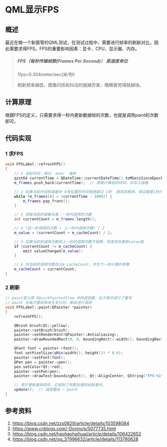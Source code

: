 # QML显示FPS     

## 概述  

最近在做一个新窗管的QML测试，在测试过程中，需要进行帧率的刷新对比，因此需要求得FPS。FPS的重要影响因素：显卡、CPU、显示器、内存。

> ##### FPS（每秒传输帧数(Frames Per Second)） 是速度单位
>
> 1fps=0.304meter/sec(米/秒)
>
> 刷新频率越低，图像闪烁和抖动的就越厉害，眼睛疲劳得就越快。

## 计算原理  

根据FPS的定义，只需要求得一秒内更新数据帧的次数，也就是调用paint的次数即可。

## 代码实现    

### 1 求FPS 

```C++
void FPSLabel::refreshFPS()
{
    // 1 当前时间：单位  msec  毫秒
    qint64 currentTime = QDateTime::currentDateTime().toMSecsSinceEpoch();
    m_frames.push_back(currentTime);  // 获取计算机的时间，并存入容器

    // 2 如果当前时间和容器中 0号位置的时间相差超过 1秒  就将其移除，保证都是1秒内的时间
    while (m_frames[0] < (currentTime - 1000)) {
        m_frames.pop_front();
    }

    // 3 获取当前的容器长度：一秒内调用的次数
    int currentCount = m_frames.length();

    // 4 (这一秒调用的次数 + 上一秒内调用次数) / 2
    m_value = (currentCount + m_cacheCount) / 2;

    // 5 如果当前的调用次数和上一秒的调用次数不相等，则发信号更新value值
    if (currentCount != m_cacheCount) {
        emit valueChanged(m_value);
    }

    // 6 将当前的调用次数存入m_cacheCount，作为下一秒计算的参数
    m_cacheCount = currentCount;
}
```

### 2 刷新  

```C++
// paint是父类 QQuickPaintedItem 中的虚函数，在子类中进行了重写
// paint 在每次重绘和发生变化时，都会进行调用
void FPSLabel::paint(QPainter *painter)
{
    refreshFPS();

    QBrush brush(Qt::yellow);
    painter->setBrush(brush);
    painter->setRenderHint(QPainter::Antialiasing);
    painter->drawRoundedRect(0, 0, boundingRect().width(), boundingRect().height(), 0, 0);

    QFont font = painter->font();
    font.setPixelSize(qMin(width(), height()) * 0.6);
    painter->setFont(font);
    QPen pen = painter->pen();
    pen.setColor(Qt::red);
    painter->setPen(pen);
    painter->drawText(boundingRect(), Qt::AlignCenter, QString("FPS:%1").arg(m_value));

    // 用于更新窗体部件，它规划了所要处理的绘制事件。
    update();  // 调用重绘 → paint
}
```




## 参考资料 
1. https://blog.csdn.net/zzs0829/article/details/103598084     
2. https://www.cnblogs.com/-Donny/p/5077735.html  
3. https://blog.csdn.net/haohaohaihuai/article/details/106422652  
4. https://blog.csdn.net/qq_37996632/article/details/113780628  
